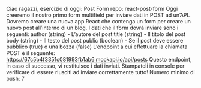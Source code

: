 Ciao ragazzi, esercizio di oggi: Post Form
repo: react-post-form
Oggi creeremo il nostro primo form multifield per inviare dati in POST ad un’API.
Dovremo creare una nuova app React che contenga un form per creare un nuovo post all’interno di un blog.
I dati che il form dovrà inviare sono i seguenti:
author (string) - L’autore del post
title (string) - Il titolo del post
body (string) - Il testo del post
public (boolean) - Se il post deve essere pubblico (true) o una bozza (false)
L’endpoint a cui effettuare la chiamata POST è il seguente: https://67c5b4f3351c081993fb1ab6.mockapi.io/api/posts
Questo endpoint, in caso di successo, vi restituisce i dati inviati. Stampateli in console per verificare di essere riusciti ad inviare correttamente tutto!
Numero minimo di push: 7